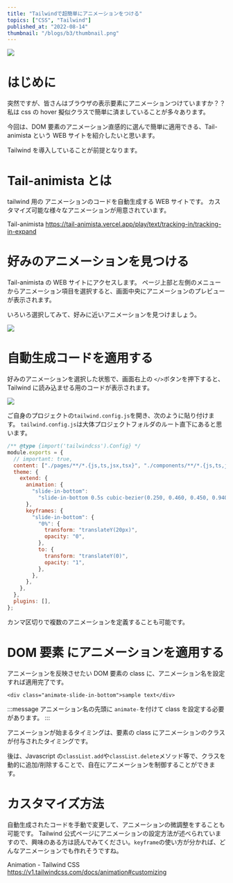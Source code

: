 ```yaml
---
title: "Tailwindで超簡単にアニメーションをつける"
topics: ["CSS", "Tailwind"]
published_at: "2022-08-14"
thumbnail: "/blogs/b3/thumbnail.png"
---
```


![](/blogs/b3/thumbnail.png)

# はじめに

突然ですが、皆さんはブラウザの表示要素にアニメーションつけていますか？？
私は css の hover 擬似クラスで簡単に済ましていることが多々あります。

今回は、DOM 要素のアニメーション直感的に選んで簡単に適用できる、Tail-animista という WEB サイトを紹介したいと思います。

Tailwind を導入していることが前提となります。

# Tail-animista とは

tailwind 用の アニメーションのコードを自動生成する WEB サイトです。
カスタマイズ可能な様々なアニメーションが用意されています。

Tail-animista
https://tail-animista.vercel.app/play/text/tracking-in/tracking-in-expand

# 好みのアニメーションを見つける

Tail-animista の WEB サイトにアクセスします。
ページ上部と左側のメニューからアニメーション項目を選択すると、画面中央にアニメーションのプレビューが表示されます。

いろいろ選択してみて、好みに近いアニメーションを見つけましょう。

![](/blogs/b3/animation.png)

# 自動生成コードを適用する

好みのアニメーションを選択した状態で、画面右上の `</>`ボタンを押下すると、Tailwind に読み込ませる用のコードが表示されます。

![](/blogs/b3/code.png)

ご自身のプロジェクトの`tailwind.config.js`を開き、次のように貼り付けます。
`tailwind.config.js`は大体プロジェクトフォルダのルート直下にあると思います。

```js:tailwind.config.js
/** @type {import('tailwindcss').Config} */
module.exports = {
  // important: true,
  content: ["./pages/**/*.{js,ts,jsx,tsx}", "./components/**/*.{js,ts,jsx,tsx}"],
  theme: {
    extend: {
      animation: {
        "slide-in-bottom":
          "slide-in-bottom 0.5s cubic-bezier(0.250, 0.460, 0.450, 0.940)   both",
      },
      keyframes: {
        "slide-in-bottom": {
          "0%": {
            transform: "translateY(20px)",
            opacity: "0",
          },
          to: {
            transform: "translateY(0)",
            opacity: "1",
          },
        },
      },
    },
  },
  plugins: [],
};
```

カンマ区切りで複数のアニメーションを定義することも可能です。

# DOM 要素 にアニメーションを適用する

アニメーションを反映させたい DOM 要素の class に、アニメーション名を設定すれば適用完了です。

```html:例
<div class="animate-slide-in-bottom">sample text</div>
```

:::message
アニメーション名の先頭に `animate-`を付けて class を設定する必要があります。
:::

アニメーションが始まるタイミングは、要素の class にアニメーションのクラスが付与されたタイミングです。

後は、Javascript の`classList.add`や`classList.delete`メソッド等で、クラスを動的に追加/削除することで、自在にアニメーションを制御することができます。

# カスタマイズ方法

自動生成されたコードを手動で変更して、アニメーションの微調整をすることも可能です。
Tailwind 公式ページにアニメーションの設定方法が述べられていますので、興味のある方は読んでみてください。`keyframe`の使い方が分かれば、どんなアニメーションでも作れそうですね。

Animation - Tailwind CSS
https://v1.tailwindcss.com/docs/animation#customizing

